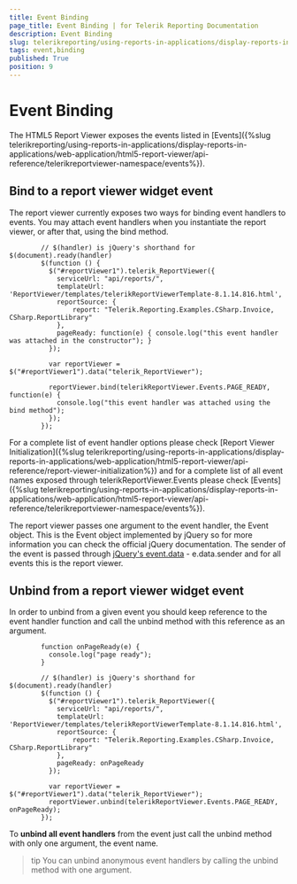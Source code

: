 ```yaml
---
title: Event Binding
page_title: Event Binding | for Telerik Reporting Documentation
description: Event Binding
slug: telerikreporting/using-reports-in-applications/display-reports-in-applications/web-application/html5-report-viewer/event-binding
tags: event,binding
published: True
position: 9
---
```


# Event Binding



The HTML5 Report Viewer exposes the events listed in [Events]({%slug telerikreporting/using-reports-in-applications/display-reports-in-applications/web-application/html5-report-viewer/api-reference/telerikreportviewer-namespace/events%}).
      

## Bind to a report viewer widget event

The report viewer currently exposes two ways for binding event handlers to events.
          You may attach event handlers when you instantiate the report viewer, or after that, using the bind method.
        

	
            // $(handler) is jQuery's shorthand for $(document).ready(handler)
            $(function () {
              $("#reportViewer1").telerik_ReportViewer({
                serviceUrl: "api/reports/",
                templateUrl: 'ReportViewer/templates/telerikReportViewerTemplate-8.1.14.816.html',
                reportSource: {
                    report: "Telerik.Reporting.Examples.CSharp.Invoice, CSharp.ReportLibrary"
                },
                pageReady: function(e) { console.log("this event handler was attached in the constructor"); }
              });
              
              var reportViewer = $("#reportViewer1").data("telerik_ReportViewer");
              
              reportViewer.bind(telerikReportViewer.Events.PAGE_READY, function(e) { 
                console.log("this event handler was attached using the bind method");
              });
            });
          



For a complete list of event handler options please check [Report Viewer Initialization]({%slug telerikreporting/using-reports-in-applications/display-reports-in-applications/web-application/html5-report-viewer/api-reference/report-viewer-initialization%})
          and for a complete list of all event names exposed through telerikReportViewer.Events please check
          [Events]({%slug telerikreporting/using-reports-in-applications/display-reports-in-applications/web-application/html5-report-viewer/api-reference/telerikreportviewer-namespace/events%}).
        

The report viewer passes one argument to the event handler, the Event object.
          This is the Event object implemented by jQuery so for more information you can check the official jQuery documentation.
          The sender of the event is passed through 
          [jQuery's event.data](https://api.jquery.com/event.data/) - e.data.sender and for all events this is the report viewer.
        

## Unbind from a report viewer widget event

In order to unbind from a given event you should keep reference to the event handler function and
          call the unbind method with this reference as an argument.
        

	
            function onPageReady(e) { 
              console.log("page ready"); 
            }
            
            // $(handler) is jQuery's shorthand for $(document).ready(handler)
            $(function () {
              $("#reportViewer1").telerik_ReportViewer({
                serviceUrl: "api/reports/",
                templateUrl: 'ReportViewer/templates/telerikReportViewerTemplate-8.1.14.816.html',
                reportSource: {
                    report: "Telerik.Reporting.Examples.CSharp.Invoice, CSharp.ReportLibrary"
                },
                pageReady: onPageReady
              });
              
              var reportViewer = $("#reportViewer1").data("telerik_ReportViewer");
              reportViewer.unbind(telerikReportViewer.Events.PAGE_READY, onPageReady);
            });
          



To __unbind all event handlers__ from the event just call the unbind method with only one argument, the event name.
        

>tip You can unbind anonymous event handlers by calling the unbind method with one argument.          

